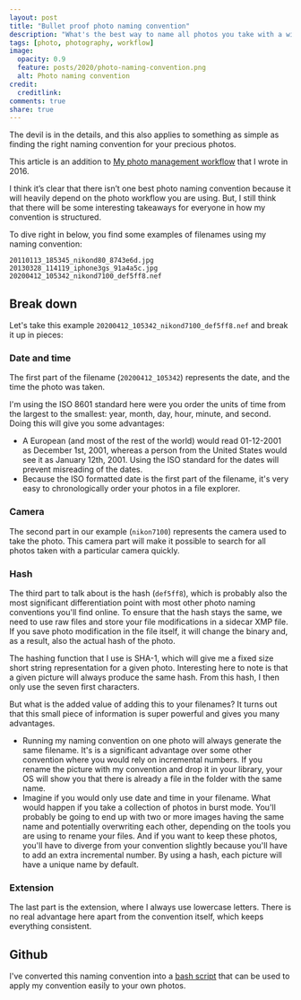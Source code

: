 ```yaml
---
layout: post
title: "Bullet proof photo naming convention"
description: "What's the best way to name all photos you take with a wide range of different devices."
tags: [photo, photography, workflow]
image:
  opacity: 0.9
  feature: posts/2020/photo-naming-convention.png
  alt: Photo naming convention
credit:
  creditlink:
comments: true
share: true
---
```

The devil is in the details, and this also applies to something as simple as finding the right naming convention for your precious photos.

This article is an addition to [My photo management workflow](https://www.sitebase.be/my-photo-management-workflow/) that I wrote in 2016.

I think it’s clear that there isn’t one best photo naming convention because it will heavily depend on the photo workflow you are using. But, I still think that there will be some interesting takeaways for everyone in how my convention is structured.

To dive right in below, you find some examples of filenames using my naming convention:


```
20110113_185345_nikond80_8743e6d.jpg
20130328_114119_iphone3gs_91a4a5c.jpg
20200412_105342_nikond7100_def5ff8.nef
```

## Break down

Let's take this example `20200412_105342_nikond7100_def5ff8.nef` and break it up in pieces:

### Date and time
The first part of the filename (`20200412_105342`) represents the date, and the time the photo was taken.

I'm using the ISO 8601 standard here were you order the units of time from the largest to the smallest: year, month, day, hour, minute, and second.
Doing this will give you some advantages:

* A European (and most of the rest of the world) would read 01-12-2001 as December 1st, 2001, whereas a person from the United States would see it as January 12th, 2001.
Using the ISO standard for the dates will prevent misreading of the dates.
* Because the ISO formatted date is the first part of the filename, it's very easy to chronologically order your photos in a file explorer.

### Camera
The second part in our example (`nikon7100`) represents the camera used to take the photo.
This camera part will make it possible to search for all photos taken with a particular camera quickly.

### Hash
The third part to talk about is the hash (`def5ff8`), which is probably also the most significant differentiation point with most other photo naming conventions you'll find online.
To ensure that the hash stays the same, we need to use raw files and store your file modifications in a sidecar XMP file. If you save photo modification in the file itself, it will change the binary and, as a result, also the actual hash of the photo.

The hashing function that I use is SHA-1, which will give me a fixed size short string representation for a given photo. Interesting here to note is that a given picture will always produce the same hash. From this hash, I then only use the seven first characters.

But what is the added value of adding this to your filenames? It turns out that this small piece of information is super powerful and gives you many advantages.

* Running my naming convention on one photo will always generate the same filename.
It's is a significant advantage over some other convention where you would rely on incremental numbers.  If you rename the picture with my convention and drop it in your library, your OS will show you that there is already a file in the folder with the same name.
* Imagine if you would only use date and time in your filename. What would happen if you take a collection of photos in burst mode. You'll probably be going to end up with two or more images having the same name and potentially overwriting each other, depending on the tools you are using to rename your files. And if you want to keep these photos, you'll have to diverge from your convention slightly because you'll have to add an extra incremental number. By using a hash, each picture will have a unique name by default.

### Extension
The last part is the extension, where I always use lowercase letters. There is no real advantage here apart from the convention itself, which keeps everything consistent.

## Github
I've converted this naming convention into a [bash script](https://github.com/sitebase/photoname) that can be used to apply my convention easily to your own photos.

